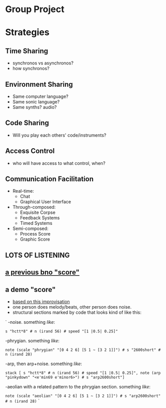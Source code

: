 # Group Project

# Strategies

## Time Sharing
  - synchronos vs asynchronos?
  - how synchronos?

## Environment Sharing
  - Same computer language?
  - Same sonic language?
  - Same synths? audio?

## Code Sharing
  - Will you play each others' code/instruments?

## Access Control
  - who will have access to what control, when?

## Communication Facilitation
  - Real-time:
    - Chat
    - Graphical User Interface
  - Through-composed:
    - Exquisite Corpse
    - Feedback Systems
    - Timed Systems
  - Semi-composed:
    - Process Score
    - Graphic Score

## LOTS OF LISTENING

## [a previous bno "score"](https://www.youtube.com/watch?v=fBJTTdSAHR4)

## a demo "score"
- [based on this improvisation](https://www.youtube.com/watch?v=PJVLkeScwik)
- one person does melody/beats, other person does noise.
- structural sections marked by code that looks kind of like this:

`
-noise. something *like*:

`s "hctt*8" # n (irand 56) # speed "[1 |0.5| 0.25]"`

-phrygian. something *like*:

`note (scale "phrygian" "[0 4 2 6] [5 1 ~ [3 2 1]]") # s "2600short" # n (irand 28)`

-arp, then arp+noise. something *like*:

`stack [
s "hctt*8" # n (irand 56) # speed "[1 |0.5| 0.25]",
note (arp "pinkydown" "<e'min69 e'minor6>") # s "arp2600short"]`

-aeolian with a related pattern to the phrygian section. something *like*:

`note (scale "aeolian" "[0 4 2 6] [5 1 ~ [3 2 1]]") # s "arp2600short" # n (irand 28)`
`
